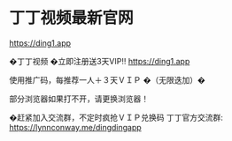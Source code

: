 # 丁丁视频最新官网
 https://ding1.app


�丁丁视频 �立即注册送3天VIP‼️ 
 https://ding1.app

使用推广码，每推荐一人＋３天ＶＩＰ
�（无限迭加）�

部分浏览器如果打不开，请更换浏览器！


�赶紧加入交流群，不定时疯抢ＶＩＰ兑换码
丁丁官方交流群: https://lynnconway.me/dingdingapp
